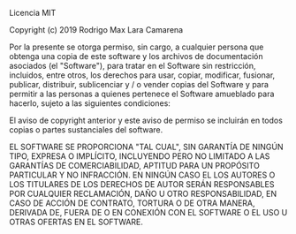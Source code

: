 ﻿Licencia MIT

Copyright (c) 2019 Rodrigo Max Lara Camarena

Por la presente se otorga permiso, sin cargo, a cualquier persona que obtenga una copia
de este software y los archivos de documentación asociados (el "Software"), para tratar
en el Software sin restricción, incluidos, entre otros, los derechos
para usar, copiar, modificar, fusionar, publicar, distribuir, sublicenciar y / o vender
copias del Software y para permitir a las personas a quienes pertenece el Software
amueblado para hacerlo, sujeto a las siguientes condiciones:

El aviso de copyright anterior y este aviso de permiso se incluirán en todos
copias o partes sustanciales del software.

EL SOFTWARE SE PROPORCIONA "TAL CUAL", SIN GARANTÍA DE NINGÚN TIPO, EXPRESA O
IMPLÍCITO, INCLUYENDO PERO NO LIMITADO A LAS GARANTÍAS DE COMERCIABILIDAD,
APTITUD PARA UN PROPÓSITO PARTICULAR Y NO INFRACCIÓN. EN NINGÚN CASO EL
LOS AUTORES O LOS TITULARES DE LOS DERECHOS DE AUTOR SERÁN RESPONSABLES POR CUALQUIER RECLAMACIÓN, DAÑO U OTRO
RESPONSABILIDAD, EN CASO DE ACCIÓN DE CONTRATO, TORTURA O DE OTRA MANERA, DERIVADA DE,
FUERA DE O EN CONEXIÓN CON EL SOFTWARE O EL USO U OTRAS OFERTAS EN EL
SOFTWARE.